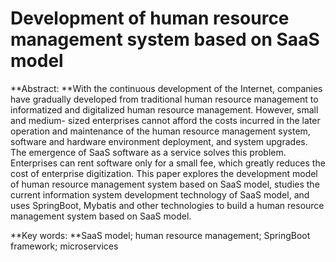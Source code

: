 # Development of human resource management system based on SaaS model
**Abstract: **With the continuous development of the Internet, companies have gradually developed from traditional human resource management to informatized and digitalized human resource management. However, small and medium- sized enterprises cannot afford the costs incurred in the later operation and maintenance of the human resource management system, software and hardware environment deployment, and system upgrades. The emergence of SaaS software as a service solves this problem. Enterprises can rent software only for a small fee, which greatly reduces the cost of enterprise digitization. This paper explores the development model of human resource management system based on SaaS model, studies the current information system development technology of SaaS model, and uses SpringBoot, Mybatis and other technologies to build a human resource management system based on SaaS model.

**Key words: **SaaS model; human resource management; SpringBoot framework; microservices
